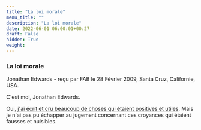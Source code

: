 ```yaml
---
title: "La loi morale"
menu_title: ""
description: "La loi morale"
date: 2022-06-01 06:00:01+00:27
draft: False
hidden: True
weight:
---
```

### La loi morale

Jonathan Edwards - reçu par FAB le 28 Février 2009, Santa Cruz, Californie, USA.

C'est moi, Jonathan Edwards.

Oui, [j'ai écrit et cru beaucoup de choses qui étaient positives et utiles](/fr-contemporary-messages/fr-contemporary-messages-by-date-order/fr-contemporary-messages-2009/fr-2009-1-8-1-fab-jonathan-edwards/). Mais je n'ai pas pu échapper au jugement concernant ces croyances qui étaient fausses et nuisibles.

